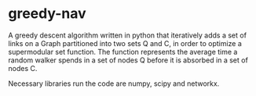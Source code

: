 # greedy-nav
A greedy descent algorithm written in python that iteratively adds a set of links on a Graph partitioned into two sets Q and C, in order to optimize a supermodular set function. The function represents the average time a random walker spends in a set of nodes Q before it is absorbed in a set of nodes C. 

Necessary libraries run the code are numpy, scipy and networkx.


